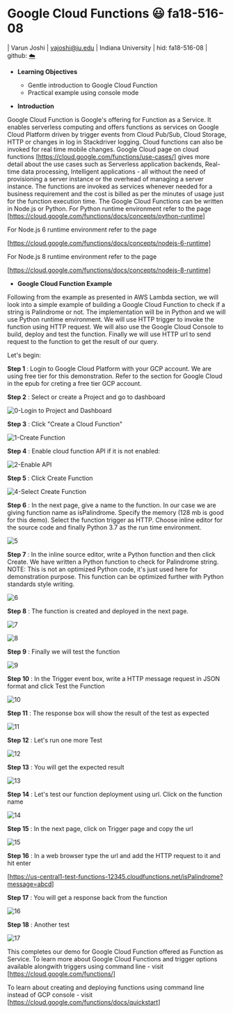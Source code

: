 
# Google Cloud Functions :smiley: fa18-516-08

| Varun Joshi
| vajoshi@iu.edu
| Indiana University
| hid: fa18-516-08
| github: [:cloud:](https://github.com/cloudmesh-community/fa18-516-08/blob/master/section/GCPFunctions.md)

* __Learning Objectives__

  * Gentle introduction to Google Cloud Function
  * Practical example using console mode

* __Introduction__

Google Cloud Function is Google's offering for Function as a Service. It enables serverless computing and offers functions as services on Google Cloud Platform driven by trigger events from Cloud Pub/Sub, Cloud Storage, HTTP or changes in log in Stackdriver logging. Cloud functions can also be invoked for real time mobile changes.
Google Cloud page on cloud functions [https://cloud.google.com/functions/use-cases/] gives more detail about the use cases such as Serverless application  backends, Real-time data processing, Intelligent applications - all without the need of provisioning a server instance or the overhead of managing a server instance. The functions are invoked as services whenever needed for a business requirement and the cost is billed as per the minutes of usage just for the function execution time. The Google Cloud Functions can be written in Node.js or Python. For Python runtime environment refer to the page
 [https://cloud.google.com/functions/docs/concepts/python-runtime]

For Node.js 6 runtime environment refer to the page

[https://cloud.google.com/functions/docs/concepts/nodejs-6-runtime]

For Node.js 8 runtime environment refer to the page

[https://cloud.google.com/functions/docs/concepts/nodejs-8-runtime]

* __Google Cloud Function Example__

Following from the example as presented in AWS Lambda section, we will look into a simple example of building a Google Cloud Function to check if a string is Palindrome or not.
The implementation will be in Python and we will use Python runtime environment. We will use HTTP trigger to invoke the function using HTTP request. We will also use the Google Cloud Console to build, deploy and test the function. Finally we will use HTTP url to send request to the function to get the result of our query.

Let's begin:

__Step 1__ : Login to Google Cloud Platform with your GCP account. We are using free tier for this demonstration. Refer to the section for Google Cloud in the epub for creting a free tier GCP account.

__Step 2__ : Select or create a Project and go to dashboard

![0-Login to Project and Dashboard](assets/markdown-img-paste-20181031131045280.png)


__Step 3__ : Click "Create a Cloud Function"

![1-Create Function](assets/markdown-img-paste-20181031131915230.png)


__Step 4__ : Enable cloud function API if it is not enabled:

![2-Enable API](assets/markdown-img-paste-20181031131927588.png)


__Step 5__ : Click Create Function

![4-Select Create Function](assets/markdown-img-paste-20181031131938895.png)


__Step 6__ : In the next page, give a name to the function. In our case we are giving function name as isPalindrome. Specify the memory (128 mb is good for this demo). Select the function trigger as HTTP. Choose inline editor for the source code and finally Python 3.7 as the run time environment.

![5](assets/markdown-img-paste-20181031131829312.png)


__Step 7__ : In the inline source editor, write a Python function and then click Create. We have written a Python function to check for Palindrome string. NOTE: This is not an optimized Python code, it's just used here for demonstration purpose. This function can be optimized further with Python standards style writing.

![6](assets/markdown-img-paste-2018103113223371.png)


__Step 8__ : The function is created and deployed in the next page.

![7](assets/markdown-img-paste-20181031132532494.png)


![8](assets/markdown-img-paste-20181031132602827.png)


__Step 9__ : Finally we will test the function

![9](assets/markdown-img-paste-20181031132627791.png)


__Step 10__ : In the Trigger event box, write a HTTP message request in JSON format and click Test the Function

![10](assets/markdown-img-paste-20181031132734293.png)


__Step 11__ : The response box will show the result of the test as expected

![11](assets/markdown-img-paste-20181031132838134.png)


__Step 12__ : Let's run one more Test

![12](assets/markdown-img-paste-20181031132912372.png)


__Step 13__ : You will get the expected result

![13](assets/markdown-img-paste-20181031132940621.png)


__Step 14__ : Let's test our function deployment using url. Click on the function name

![14](assets/markdown-img-paste-20181031133107580.png)


__Step 15__ : In the next page, click on Trigger page and copy the url

![15](assets/markdown-img-paste-20181031133237491.png)


__Step 16__ : In a web browser type the url and add the HTTP request to it and hit enter

[https://us-central1-test-functions-12345.cloudfunctions.net/isPalindrome?message=abcd]


__Step 17__ : You will get a response back from the function

![16](assets/markdown-img-paste-20181031133547391.png)


__Step 18__ : Another test

![17](assets/markdown-img-paste-20181031133650540.png)


This completes our demo for Google Cloud Function offered as Function as Service. To learn more about Google Cloud Functions and trigger options available alongwith triggers using command line - visit
[https://cloud.google.com/functions/]

To learn about creating and deploying functions using command line instead of GCP console - visit [https://cloud.google.com/functions/docs/quickstart]

